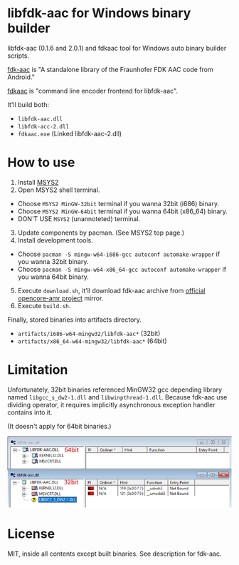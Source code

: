 # libfdk-aac for Windows binary builder

libfdk-aac (0.1.6 and 2.0.1) and fdkaac tool for Windows auto binary builder scripts.

[fdk-aac](https://github.com/mstorsjo/fdk-aac) is "A standalone library of the Fraunhofer FDK AAC code from Android."

[fdkaac](https://github.com/nu774/fdkaac) is "command line encoder frontend for libfdk-aac".

It'll build both:

* `libfdk-aac.dll`
* `libfdk-acc-2.dll`
* `fdkaac.exe` (Linked libfdk-aac-2.dll)

# How to use

1. Install [MSYS2](http://www.msys2.org/)
2. Open MSYS2 shell terminal.
  * Choose `MSYS2 MinGW-32bit` terminal if you wanna 32bit (i686) binary.
  * Choose `MSYS2 MinGW-64bit` terminal if you wanna 64bit (x86_64) binary.
  * DON'T USE `MSYS2` (unannoteted) terminal.
3. Update components by pacman. (See MSYS2 top page.)
4. Install development tools.
  * Choose `pacman -S mingw-w64-i686-gcc autoconf automake-wrapper` if you wanna 32bit binary.
  * Choose `pacman -S mingw-w64-x86_64-gcc autoconf automake-wrapper` if you wanna 64bit binary.
5. Execute `download.sh`, it'll download fdk-aac archive from [official opencore-amr project](https://sourceforge.net/projects/opencore-amr/) mirror.
6. Execute `build.sh`.

Finally, stored binaries into artifacts directory.
  * `artifacts/i686-w64-mingw32/libfdk-aac*` (32bit)
  * `artifacts/x86_64-w64-mingw32/libfdk-aac*` (64bit)

# Limitation

Unfortunately, 32bit binaries referenced MinGW32 gcc depending library named `libgcc_s_dw2-1.dll` and `libwinpthread-1.dll`. Because fdk-aac use dividing operator, it requires implicitly asynchronous exception handler contains into it.

(It doesn't apply for 64bit binaries.)

![Dependency walker](Images/depends.png)

# License

MIT, inside all contents except built binaries. See description for fdk-aac.
